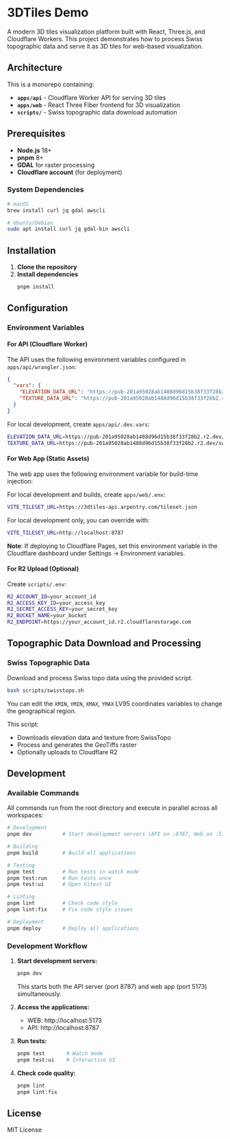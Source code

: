 # 3DTiles Demo

A modern 3D tiles visualization platform built with React, Three.js, and Cloudflare Workers. This project demonstrates how to process Swiss topographic data and serve it as 3D tiles for web-based visualization.

## Architecture

This is a monorepo containing:

- **`apps/api`** - Cloudflare Worker API for serving 3D tiles
- **`apps/web`** - React Three Fiber frontend for 3D visualization
- **`scripts/`** - Swiss topographic data download automation

## Prerequisites

- **Node.js** 18+
- **pnpm** 8+
- **GDAL** for raster processing
- **Cloudflare account** (for deployment)

### System Dependencies

```bash
# macOS
brew install curl jq gdal awscli

# Ubuntu/Debian
sudo apt install curl jq gdal-bin awscli
```

## Installation

1. **Clone the repository**
2. **Install dependencies**
   ```bash
   pnpm install
   ```

## Configuration

### Environment Variables

#### For API (Cloudflare Worker)

The API uses the following environment variables configured in `apps/api/wrangler.json`:

```json
{
  "vars": {
    "ELEVATION_DATA_URL": "https://pub-201a95028ab1488d96d15b38f33f28b2.r2.dev/swissalti3d/swissalti3d_web_mercator.tif",
    "TEXTURE_DATA_URL": "https://pub-201a95028ab1488d96d15b38f33f28b2.r2.dev/swissimage-dop10/swissimage_web_mercator.tif"
  }
}
```

For local development, create `apps/api/.dev.vars`:

```bash
ELEVATION_DATA_URL=https://pub-201a95028ab1488d96d15b38f33f28b2.r2.dev/swissalti3d/swissalti3d_web_mercator.tif
TEXTURE_DATA_URL=https://pub-201a95028ab1488d96d15b38f33f28b2.r2.dev/swissimage-dop10/swissimage_web_mercator.tif
```

#### For Web App (Static Assets)

The web app uses the following environment variable for build-time injection:

For local development and builds, create `apps/web/.env`:

```bash
VITE_TILESET_URL=https://3dtiles-api.arpentry.com/tileset.json
```

For local development only, you can override with:

```bash
VITE_TILESET_URL=http://localhost:8787
```

**Note**: If deploying to Cloudflare Pages, set this environment variable in the Cloudflare dashboard under Settings → Environment variables.

#### For R2 Upload (Optional)

Create `scripts/.env`:

```bash
R2_ACCOUNT_ID=your_account_id
R2_ACCESS_KEY_ID=your_access_key
R2_SECRET_ACCESS_KEY=your_secret_key
R2_BUCKET_NAME=your_bucket
R2_ENDPOINT=https://your_account_id.r2.cloudflarestorage.com
```

## Topographic Data Download and Processing

### Swiss Topographic Data

Download and process Swiss topo data using the provided script.

```bash
bash scripts/swisstopo.sh
```

You can edit the `XMIN`, `YMIN`, `XMAX`, `YMAX` LV95 coordinates variables to change the geographical region.

This script:

- Downloads elevation data and texture from SwissTopo
- Process and generates the GeoTiffs raster
- Optionally uploads to Cloudflare R2

## Development

### Available Commands

All commands run from the root directory and execute in parallel across all workspaces:

```bash
# Development
pnpm dev          # Start development servers (API on :8787, Web on :5173)

# Building
pnpm build        # Build all applications

# Testing
pnpm test         # Run tests in watch mode
pnpm test:run     # Run tests once
pnpm test:ui      # Open Vitest UI

# Linting
pnpm lint         # Check code style
pnpm lint:fix     # Fix code style issues

# Deployment
pnpm deploy       # Deploy all applications
```

### Development Workflow

1. **Start development servers:**
   ```bash
   pnpm dev
   ```
   This starts both the API server (port 8787) and web app (port 5173) simultaneously.

2. **Access the applications:**
   - WEB: http://localhost:5173
   - API: http://localhost:8787

3. **Run tests:**
   ```bash
   pnpm test       # Watch mode
   pnpm test:ui    # Interactive UI
   ```

4. **Check code quality:**
   ```bash
   pnpm lint
   pnpm lint:fix
   ```

## License

MIT License
